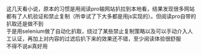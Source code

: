这几天看小说，原本的习惯是用阅读pro输网站扒拉到本地看，结果发现很多网站都有了人机验证和禁止复制（所幸试了下大多都是用js实现的）。但阅读pro自带的扒取还是做不到   
于是用selenium做了自动化扒取，绕过了某些禁止复制策略以及可以手动介入人工认证，再加上对内容的过滤后扒下来的效果还不错，至少阅读体验很舒服  
不得不说ai真好用
